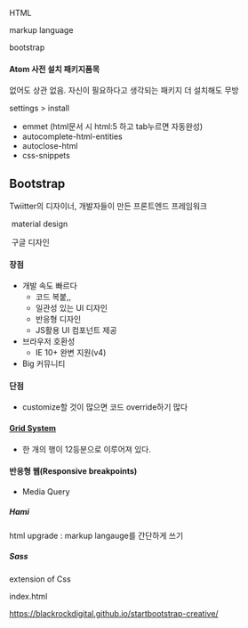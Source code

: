 

HTML 

markup language



bootstrap



#### Atom 사전 설치 패키지품목

없어도 상관 없음. 자신이 필요하다고 생각되는 패키지 더 설치해도 무방



settings > install 

- emmet (html문서 시 html:5 하고 tab누르면 자동완성)
- autocomplete-html-entities
- autoclose-html
- css-snippets



## Bootstrap

Twiitter의 디자이너, 개발자들이 만든 프론트엔드 프레임워크

​	material design 

​	구글 디자인



#### 장점

- 개발 속도 빠르다	
  - 코드 복붙,, 
  - 일관성 있는 UI 디자인
  - 반응형 디자인
  - JS활용 UI 컴포넌트 제공
- 브라우저 호환성
  - IE 10+ 완변 지원(v4)
- Big 커뮤니티



#### 단점

- customize할 것이 많으면 코드 override하기 많다



#### [Grid System](https://getbootstrap.com/docs/4.1/layout/grid/)

- 한 개의 행이 12등분으로 이루어져 있다.



#### 반응형 웹(Responsive breakpoints)

- Media Query



##### Hami

html upgrade : markup langauge를 간단하게 쓰기



##### Sass

extension of Css



index.html

https://blackrockdigital.github.io/startbootstrap-creative/